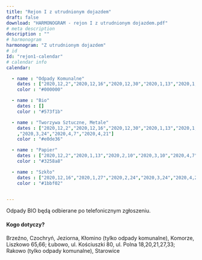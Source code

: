 ```yaml
---
title: "Rejon I z utrudnionym dojazdem"
draft: false
download: "HARMONOGRAM - rejon I z utrudnionym dojazdem.pdf"
# meta description
description : ""
# harmonogram
harmonogram: "Z utrudnionym dojazdem"
# id
Id: "rejon1-calendar"
# calendar info
calendar:

  - name : "Odpady Komunalne"
    dates : ["2020,12,2","2020,12,16","2020,12,30","2020,1,13","2020,1,27","2020,2,10","2020,2,24","2020,3,10","2020,3,24","2020,4,7","2020,4,21"]
    color : "#000000"

  - name : "Bio"
    dates : []
    color : "#573f1b"

  - name : "Tworzywa Sztuczne, Metale"
    dates : ["2020,12,2","2020,12,16","2020,12,30","2020,1,13","2020,1,27","2020,2,10","2020,2,24","2020,3,10"
    ,"2020,3,24","2020,4,7","2020,4,21"]
    color : "#e0de36"

  - name : "Papier"
    dates : ["2020,12,2","2020,1,13","2020,2,10","2020,3,10","2020,4,7"]
    color : "#3258a8"

  - name : "Szkło"
    dates : ["2020,12,16","2020,1,27","2020,2,24","2020,3,24","2020,4,21"]
    color : "#1bbf02"


---
```

Odpady BIO będą odbierane po telefonicznym zgłoszeniu.

#### Kogo dotyczy?

Brzeźno, Czochryń, Jeziorna, Kłomino (tylko odpady komunalne), Komorze, Liszkowo 65,66; Łubowo, ul. Kościuszki 80, ul. Polna 18,20,21,27,33; Rakowo (tylko odpady komunalne), Starowice
